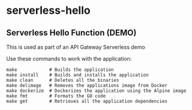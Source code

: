 # serverless-hello
Serverless Hello Function (DEMO)
---
This is used as part of an API Gateway Serverless demo

Use these commands to work with the application:

```
make 			# Builds the application
make install 	# Builds and installs the application
make clean		# Deletes all the binaries
make delimage	# Removes the applications image from Docker
make dockerize	# Dockerizes the application using the Alpine image
make fmt        # Formats the GO code
make get        # Retrieves all the application dependencies
```
